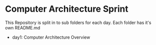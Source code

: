 # Computer Architecture Sprint

This Repository is split in to sub folders for each day. Each folder has it's own README.md

- day1: Computer Architecture Overview